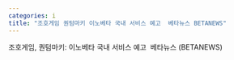 ```yaml
---
categories: i
title: "조호게임 퀀텀마키 이노베타 국내 서비스 예고  베타뉴스 BETANEWS"
---
```

조호게임, 퀀텀마키: 이노베타 국내 서비스 예고&nbsp;&nbsp;베타뉴스 (BETANEWS)